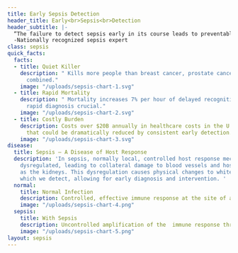 ```yaml
---
title: Early Sepsis Detection
header_title: Early<br>Sepsis<br>Detection
header_subtitle: |-
  “The failure to detect sepsis early in its course leads to preventable morbidity and mortality in the emergency room”
  -Nationally recognized sepsis expert
class: sepsis
quick_facts:
  facts:
  - title: Quiet Killer
    description: "￼Kills more people than breast cancer, prostate cancer, and HIV/AIDS
      combined."
    image: "/uploads/sepsis-chart-1.svg"
  - title: Rapid Mortality
    description: "￼Mortality increases 7% per hour of delayed recognition – making
      rapid diagnosis crucial."
    image: "/uploads/sepsis-chart-2.svg"
  - title: Costly Burden
    description: Costs over $20B annually in healthcare costs in the U.S. - a figure
      that could be dramatically reduced by consistent early detection.
    image: "/uploads/sepsis-chart-3.svg"
disease:
  title: Sepsis — A Disease of Host Response
  description: 'In sepsis, normally local, controlled host response mechanisms become
    dysregulated, leading to collateral damage to blood vessels and host organs, such
    as the kidneys. This dysregulation causes physical changes to white blood cells,
    which we detect, allowing for early diagnosis and intervention. '
  normal:
    title: Normal Infection
    description: Controlled, effective immune response at the site of an infection
    image: "/uploads/sepsis-chart-4.png"
  sepsis:
    title: With Sepsis
    description: Uncontrolled amplification of the  immune response throught the body
    image: "/uploads/sepsis-chart-5.png"
layout: sepsis
---
```


